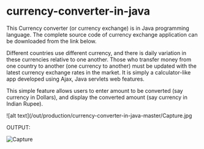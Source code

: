 # currency-converter-in-java

This Currency converter (or currency exchange) is in Java programming language. The complete source code of currency exchange application can be downloaded from the link below.

Different countries use different currency, and there is daily variation in these currencies relative to one another. Those who transfer money from one country to another (one currency to another) must be updated with the latest currency exchange rates in the market. It is simply a calculator-like app developed using Ajax, Java servlets web features.

This simple feature allows users to enter amount to be converted (say currency in Dollars), and display the converted amount (say currency in Indian Rupee).

![alt text](/out/production/currency-converter-in-java-master/Capture.jpg

OUTPUT:

![Capture](https://user-images.githubusercontent.com/93299213/174926631-579ba7fb-4ab6-4822-a7f9-4246fa2db06f.jpg)
